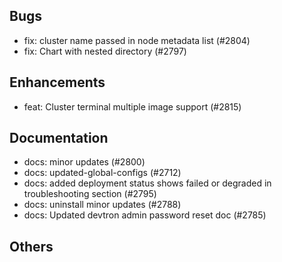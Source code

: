## Bugs
- fix: cluster name passed in node metadata list (#2804)
- fix: Chart with nested directory  (#2797)
## Enhancements
- feat: Cluster terminal multiple image support (#2815)
## Documentation
- docs: minor updates (#2800)
- docs: updated-global-configs (#2712)
- docs: added deployment status shows failed or degraded in troubleshooting section (#2795)
- docs: uninstall minor updates (#2788)
- docs: Updated devtron admin password reset doc (#2785)
## Others

